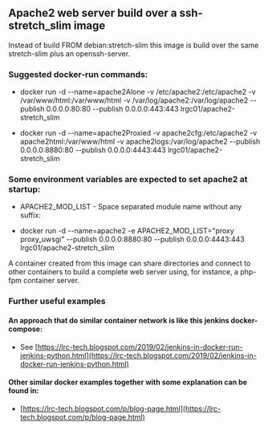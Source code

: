 ## Apache2 web server build over a ssh-stretch\_slim image

Instead of build FROM debian:stretch-slim this image is build over the same stretch-slim plus an openssh-server.

### Suggested docker-run commands:
 - docker run -d --name=apache2Alone -v /etc/apache2:/etc/apache2 -v /var/www/html:/var/www/html -v /var/log/apache2:/var/log/apache2 --publish 0.0.0.0:80:80 --publish 0.0.0.0:443:443 lrgc01/apache2-stretch\_slim 

 - docker run -d --name=apache2Proxied -v apache2cfg:/etc/apache2 -v apache2html:/var/www/html -v apache2logs:/var/log/apache2 --publish 0.0.0.0:8880:80 --publish 0.0.0.0:4443:443 lrgc01/apache2-stretch\_slim 

### Some environment variables are expected to set apache2 at startup:

 - APACHE2\_MOD\_LIST - Space separated module name without any suffix:

 - docker run -d --name=apache2 -e APACHE2\_MOD\_LIST="proxy proxy\_uwsgi" --publish 0.0.0.0:8880:80 --publish 0.0.0.0:4443:443 lrgc01/apache2-stretch_slim 

A container created from this image can share directories and connect to other containers to build a complete web server using, for instance, a php-fpm container server.

### Further useful examples

#### An approach that do similar container network is like this jenkins docker-compose:
 - See [https://lrc-tech.blogspot.com/2019/02/jenkins-in-docker-run-jenkins-python.html](https://lrc-tech.blogspot.com/2019/02/jenkins-in-docker-run-jenkins-python.html)


#### Other similar docker examples together with some explanation can be found in:

 - [https://lrc-tech.blogspot.com/p/blog-page.html](https://lrc-tech.blogspot.com/p/blog-page.html)

